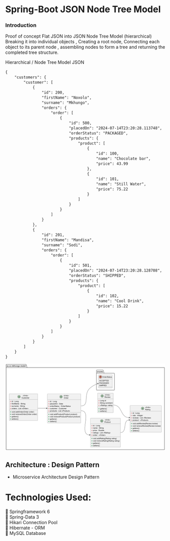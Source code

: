 # Spring-Boot JSON Node Tree Model
### Introduction
Proof of concept Flat JSON into JSON Node Tree Model (hierarchical)
Breaking it into individual objects ,
Creating a root node, Connecting each object to its parent node ,
assembling nodes to form a tree and returning the completed tree structure.

 Hierarchical / Node Tree Model JSON
```
{
	"customers": {
		"customer": [
			{
				"id": 200,
				"firstName": "Noxolo",
				"surname": "Mkhungo",
				"orders": {
					"order": [
						{
							"id": 500,
							"placedOn": "2024-07-14T23:20:28.113748",
							"orderStatus": "PACKAGED",
							"products": {
								"product": [
									{
										"id": 100,
										"name": "Chocolate bar",
										"price": 43.99
									},
									{
										"id": 101,
										"name": "Still Water",
										"price": 75.22
									}
								]
							}
						}
					]
				}
			},
			{
				"id": 201,
				"firstName": "Mandisa",
				"surname": "Sodi",
				"orders": {
					"order": [
						{
							"id": 501,
							"placedOn": "2024-07-14T23:20:28.128708",
							"orderStatus": "SHIPPED",
							"products": {
								"product": [
									{
										"id": 102,
										"name": "Cool Drink",
										"price": 15.22
									}
								]
							}
						}
					]
				}
			}
		]
	}
}
```

![img.png](img.png)

## Architecture : Design Pattern
- Microservice Architecture Design Pattern

# Technologies Used:

🔘   Springframework 6 <br/>
🔘   Spring-Data 3 <br/>
🔘   Hikari Connection Pool <br/>
🔘   Hibernate - ORM <br/>
🔘   MySQL Database <br/>
